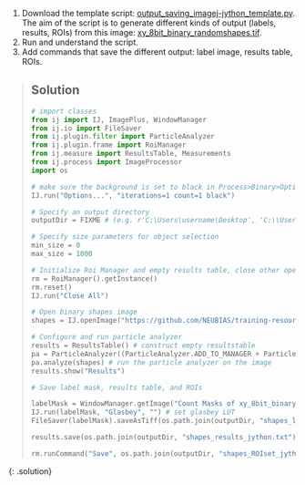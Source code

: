 1. Download the template script: [output_saving_imagej-jython_template.py](https://github.com/NEUBIAS/training-resources/tree/master/_includes/output_saving/output_saving_act1_imagej-jython_template.py). The aim of the script is to generate different kinds of output (labels, results, ROIs) from this image: [xy_8bit_binary_randomshapes.tif](https://github.com/NEUBIAS/training-resources/raw/master/image_data/xy_8bit_binary_randomshapes.tif).
2. Run and understand the script.
3. Add commands that save the different output: label image, results table, ROIs.

> ## Solution
> ```python
># import classes
>from ij import IJ, ImagePlus, WindowManager
>from ij.io import FileSaver
>from ij.plugin.filter import ParticleAnalyzer
>from ij.plugin.frame import RoiManager
>from ij.measure import ResultsTable, Measurements
>from ij.process import ImageProcessor
>import os
>
># make sure the background is set to black in Process>Binary>Options
>IJ.run("Options...", "iterations=1 count=1 black")
>
># Specify an output directory
>outputDir = FIXME # (e.g. r'C:\Users\username\Desktop', 'C:\\Users\\username\\Desktop' or 'C:/Users/username/Desktop' on Windows or '/Users/username/Desktop/' on MacOS)
>
># Specify size parameters for object selection
>min_size = 0
>max_size = 1000
>
># Initialize Roi Manager and empty results table, close other open images
>rm = RoiManager().getInstance()
>rm.reset()
>IJ.run("Close All")
>
># Open binary shapes image
>shapes = IJ.openImage("https://github.com/NEUBIAS/training-resources/raw/master/image_data/xy_8bit_binary_randomshapes.tif")
>
># Configure and run particle analyzer
>results = ResultsTable() # construct empty resultstable
>pa = ParticleAnalyzer((ParticleAnalyzer.ADD_TO_MANAGER + ParticleAnalyzer.SHOW_ROI_MASKS),(Measurements.AREA + Measurements.CENTROID + Measurements.CENTER_OF_MASS + Measurements.PERIMETER + Measurements.RECT), results, min_size, max_size, 0, 1)
>pa.analyze(shapes) # run the particle analyzer on the image
>results.show("Results")
>
># Save label mask, results table, and ROIs
>
>labelMask = WindowManager.getImage("Count Masks of xy_8bit_binary_randomshapes.tif")
>IJ.run(labelMask, "Glasbey", "") # set glasbey LUT
>FileSaver(labelMask).saveAsTiff(os.path.join(outputDir, "shapes_labels_jython.tif")) # save the label mask
>
>results.save(os.path.join(outputDir, "shapes_results_jython.txt")) # save results table
>
>rm.runCommand("Save", os.path.join(outputDir, "shapes_ROIset_jython.zip")) # save the ROIs
> ```
{: .solution}

